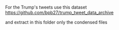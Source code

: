 For the Trump's tweets use this dataset https://github.com/bpb27/trump_tweet_data_archive

and extract in this folder only the condensed files
